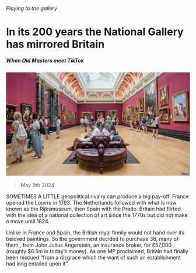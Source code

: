 ###### Playing to the gallery

# In its 200 years the National Gallery has mirrored Britain 

##### When Old Masters meet TikTok 

![image](images/20240511_CUP503.jpg) 

> May 9th 2024 

SOMETIMES A LITTLE geopolitical rivalry can produce a big pay-off. France opened the Louvre in 1793. The Netherlands followed with what is now known as the Rijksmuseum, then Spain with the Prado. Britain had flirted with the idea of a national collection of art since the 1770s but did not make a move until 1824.

Unlike in France and Spain, the British royal family would not hand over its beloved paintings. So the government decided to purchase 38, many of them , from John Julius Angerstein, an insurance broker, for £57,000 (roughly $6.5m in today’s money). As one MP proclaimed, Britain had finally been rescued “from a disgrace which the want of such an establishment had long entailed upon it”. 

